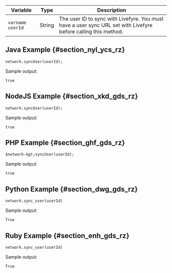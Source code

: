 ---
---

|  Variable  | Type  | Description  |
|---|---|---|
|  `varname  userId`  | String  | The user ID to sync with Livefyre. You must have a user sync URL set with Livefyre before calling this method.  |
## Java Example {#section_nyl_ycs_rz}

```
network.syncUser(userId); 

```
Sample output:

```
true
```
## NodeJS Example {#section_xkd_gds_rz}

```
network.syncUser(userId); 

```
Sample output:

```
true
```
## PHP Example {#section_ghf_gds_rz}

```
$network-&gt;syncUser(userId); 

```
Sample output:

```
true
```
## Python Example {#section_dwg_gds_rz}

```
network.sync_user(userId) 

```
Sample output:

```
True
```
## Ruby Example {#section_enh_gds_rz}

```
network.sync_user(userId) 

```
Sample output:

```
True
```
